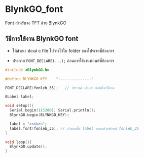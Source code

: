 # BlynkGO_font
Font สำหรับจอ TFT ด้วย BlynkGO  

## วิธีการใช้งาน BlynkGO font
- ให้สำเนา  ฟอนต์ c file ไปวางไว้ใน folder ของโปรเจคที่ต้องการ 
  
- ประกาศ `FONT_DECLARE(...);` ก่อนการใช้งานฟอนต์ที่ต้องการ

```cpp
#include <BlynkGO.h>

#define BLYNKGO_KEY    "---------------"

FONT_DECLARE(fonleb_35);   // ประกาศ ฟอนต์ ก่อนที่จะใช้งาน

GLabel label;

void setup(){
  Serial.begin(115200); Serial.println();
  BlynkGO.begin(BLYNKGO_KEY);

  label = "สวัสดีครับ";
  label.font(fonleb_35); // กำหนดให้ label แสดงด้วยฟอนต์ fonleb_35
}

void loop(){
  BlynkGO.update();
}
```
